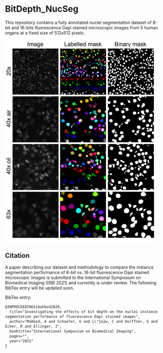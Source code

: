 # BitDepth_NucSeg
This repository contains a fully annotated nuclei segmentation dataset of 8-bit and 16-bits fluorescence Dapi stained microscopic images from 5 human organs at a fixed size of 512x512 pixels. 

![Project Image](https://github.com/masih4/BitDepth_NucSeg/blob/main/project_image.png)


## Citation
A paper describing our dataset and methodology to compare the instance segmentation performance of 8-bit vs. 16-bit fluorescence Dapi stained microscopic images is submitted to the International Symposium on Biomedical Imaging (ISBI 2021) and currently is under review. The following BibTex entry will be updated soon.

BibTex entry:
```
@INPROCEEDINGS{mahbod2020,
  title="Investigating the effects of bit depth on the nuclei instance segmentation performance of fluorescence Dapi stained images",
  author="Mahbod, A and Schaefer, G and L\"{o}w, C and Dorffner, G and Ecker, R and Ellinger, I",
  booktitle="International Symposium on Biomedical Imaging",
  pages="",
  year="2021"
}
```
